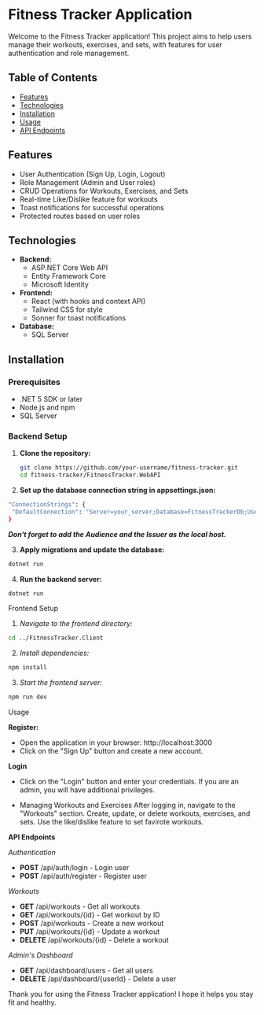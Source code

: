 # Fitness Tracker Application

Welcome to the Fitness Tracker application! This project aims to help users manage their workouts, exercises, and sets, with features for user authentication and role management.

## Table of Contents

- [Features](#features)
- [Technologies](#technologies)
- [Installation](#installation)
- [Usage](#usage)
- [API Endpoints](#api-endpoints)

## Features

- User Authentication (Sign Up, Login, Logout)
- Role Management (Admin and User roles)
- CRUD Operations for Workouts, Exercises, and Sets
- Real-time Like/Dislike feature for workouts
- Toast notifications for successful operations
- Protected routes based on user roles

## Technologies

- **Backend:**
  - ASP.NET Core Web API
  - Entity Framework Core
  - Microsoft Identity
- **Frontend:**
  - React (with hooks and context API)
  - Tailwind CSS for style
  - Sonner for toast notifications
- **Database:**
  - SQL Server

## Installation

### Prerequisites

- .NET 5 SDK or later
- Node.js and npm
- SQL Server

### Backend Setup

1. **Clone the repository:**

   ```sh
   git clone https://github.com/your-username/fitness-tracker.git
   cd fitness-tracker/FitnessTracker.WebAPI
   ```

2. **Set up the database connection string in appsettings.json:**

```sh
"ConnectionStrings": {
 "DefaultConnection": "Server=your_server;Database=FitnessTrackerDb;User Id=your_user;Password=your_password;"
}
```

_**Don't forget to add the Audience and the Issuer as the local host.**_

3. **Apply migrations and update the database:**

```sh
dotnet run
```

4. **Run the backend server:**

```sh
dotnet run
```

Frontend Setup

1. _Navigate to the frontend directory:_

```sh
cd ../FitnessTracker.Client
```

2. _Install dependencies:_

```sh
npm install
```

3. _Start the frontend server:_

```sh
npm run dev
```

Usage

**Register:**

- Open the application in your browser: http://localhost:3000
- Click on the "Sign Up" button and create a new account.

**Login**

- Click on the "Login" button and enter your credentials.
  If you are an admin, you will have additional privileges.

- Managing Workouts and Exercises
  After logging in, navigate to the "Workouts" section.
  Create, update, or delete workouts, exercises, and sets.
  Use the like/dislike feature to set favirote workouts.

**API Endpoints**

_Authentication_

- **POST** /api/auth/login - Login user
- **POST** /api/auth/register - Register user

_Workouts_

- **GET** /api/workouts - Get all workouts
- **GET** /api/workouts/{id} - Get workout by ID
- **POST** /api/workouts - Create a new workout
- **PUT** /api/workouts/{id} - Update a workout
- **DELETE** /api/workouts/{id} - Delete a workout

_Admin's Dashboard_

- **GET** /api/dashboard/users - Get all users
- **DELETE** /api/dashboard/{userId} - Delete a user

Thank you for using the Fitness Tracker application! I hope it helps you stay fit and healthy.
